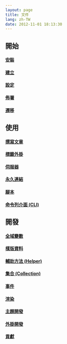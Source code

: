 ```yaml
---
layout: page
title: 文件
lang: zh-TW
date: 2012-11-01 18:13:30
---
```


## 開始

#### [安裝](install.html)

#### [建立](setup.html)

#### [設定](configure.html)

#### [佈署](deploy.html)

#### [遷移](migrate.html)

## 使用

#### [撰寫文章](writing.html)

#### [標籤外掛](tag-plugins.html)

#### [伺服器](server.html)

#### [永久連結](permalink.html)

#### [腳本](scripts.html)

#### [命令列介面 (CLI)](cli.html)

## 開發

#### [全域變數](global-variables.html)

#### [樣版資料](template-data.html)

#### [輔助方法 (Helper)](helpers.html)

#### [集合 (Collection)](collection.html)

#### [事件](events.html)

#### [渲染](render.html)

#### [主題開發](theme-development.html)

#### [外掛開發](plugin-development.html)

#### [貢獻](contribute.html)